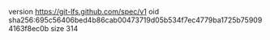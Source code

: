 version https://git-lfs.github.com/spec/v1
oid sha256:695c56406bed4b86cab00473719d05b534f7ec4779ba1725b759094163f8ec0b
size 314
